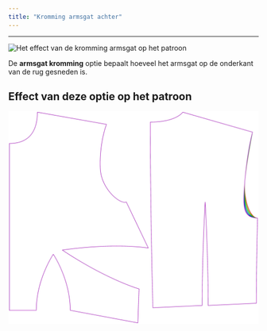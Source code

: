 ```yaml
---
title: "Kromming armsgat achter"
---
```


---

![Het effect van de kromming armsgat op het patroon](sample.png)

De **armsgat kromming** optie bepaalt hoeveel het armsgat op de onderkant van de rug gesneden is.

## Effect van deze optie op het patroon

![Deze afbeelding toont het effect van deze optie door meerdere varianten die een andere waarde hebben voor deze optie te vervangen](bella_backarmholecurvature_sample.svg "Effect van deze optie op het patroon")
